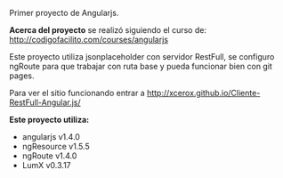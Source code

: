 Primer proyecto de Angularjs.

**Acerca del proyecto**
se realizó siguiendo el curso de: http://codigofacilito.com/courses/angularjs

Este proyecto utiliza jsonplaceholder con servidor RestFull, se configuro ngRoute para que trabajar con ruta base y pueda funcionar bien con git pages.

Para ver el sitio funcionando entrar a http://xcerox.github.io/Cliente-RestFull-Angular.js/


**Este proyecto utiliza:**

  * angularjs v1.4.0
  * ngResource v1.5.5
  * ngRoute v1.4.0
  * LumX v0.3.17
